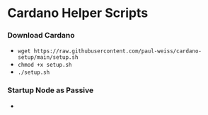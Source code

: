 # Cardano Helper Scripts

### Download Cardano
* `wget https://raw.githubusercontent.com/paul-weiss/cardano-setup/main/setup.sh`
* `chmod +x setup.sh`
* `./setup.sh`

### Startup Node as Passive
* 
